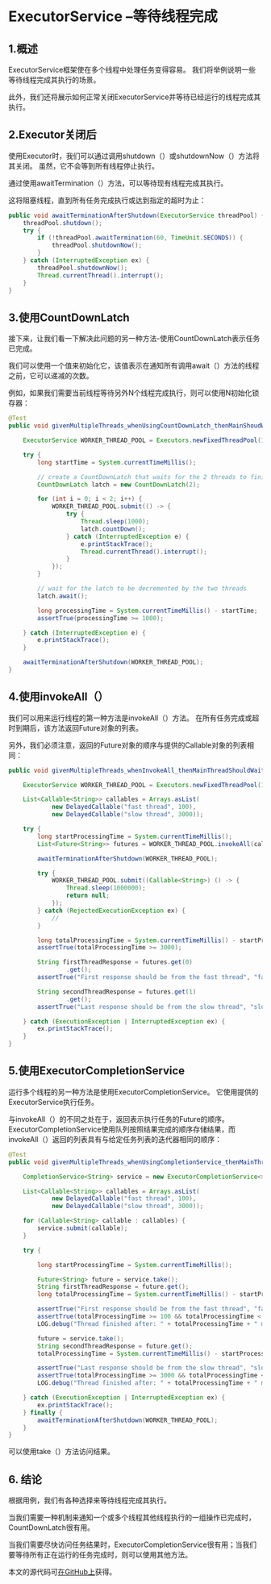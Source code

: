 # ExecutorService –等待线程完成

## 1.概述
ExecutorService框架使在多个线程中处理任务变得容易。 我们将举例说明一些等待线程完成其执行的场景。

此外，我们还将展示如何正常关闭ExecutorService并等待已经运行的线程完成其执行。

## 2.Executor关闭后
使用Executor时，我们可以通过调用shutdown（）或shutdownNow（）方法将其关闭。 虽然，它不会等到所有线程停止执行。

通过使用awaitTermination（）方法，可以等待现有线程完成其执行。

这将阻塞线程，直到所有任务完成执行或达到指定的超时为止：

```java
public void awaitTerminationAfterShutdown(ExecutorService threadPool) {
    threadPool.shutdown();
    try {
        if (!threadPool.awaitTermination(60, TimeUnit.SECONDS)) {
            threadPool.shutdownNow();
        }
    } catch (InterruptedException ex) {
        threadPool.shutdownNow();
        Thread.currentThread().interrupt();
    }
}
```

## 3.使用CountDownLatch
接下来，让我们看一下解决此问题的另一种方法-使用CountDownLatch表示任务已完成。

我们可以使用一个值来初始化它，该值表示在通知所有调用await（）方法的线程之前，它可以递减的次数。

例如，如果我们需要当前线程等待另外N个线程完成执行，则可以使用N初始化锁存器：

```java
@Test
public void givenMultipleThreads_whenUsingCountDownLatch_thenMainShoudWaitForAllToFinish() {

    ExecutorService WORKER_THREAD_POOL = Executors.newFixedThreadPool(10);

    try {
        long startTime = System.currentTimeMillis();

        // create a CountDownLatch that waits for the 2 threads to finish
        CountDownLatch latch = new CountDownLatch(2);

        for (int i = 0; i < 2; i++) {
            WORKER_THREAD_POOL.submit(() -> {
                try {
                    Thread.sleep(1000);
                    latch.countDown();
                } catch (InterruptedException e) {
                    e.printStackTrace();
                    Thread.currentThread().interrupt();
                }
            });
        }

        // wait for the latch to be decremented by the two threads
        latch.await();

        long processingTime = System.currentTimeMillis() - startTime;
        assertTrue(processingTime >= 1000);

    } catch (InterruptedException e) {
        e.printStackTrace();
    }

    awaitTerminationAfterShutdown(WORKER_THREAD_POOL);
}
```

## 4.使用invokeAll（）
我们可以用来运行线程的第一种方法是invokeAll（）方法。 在所有任务完成或超时到期后，该方法返回Future对象的列表。

另外，我们必须注意，返回的Future对象的顺序与提供的Callable对象的列表相同：

```java
public void givenMultipleThreads_whenInvokeAll_thenMainThreadShouldWaitForAllToFinish() {

    ExecutorService WORKER_THREAD_POOL = Executors.newFixedThreadPool(10);

    List<Callable<String>> callables = Arrays.asList(
            new DelayedCallable("fast thread", 100),
            new DelayedCallable("slow thread", 3000));

    try {
        long startProcessingTime = System.currentTimeMillis();
        List<Future<String>> futures = WORKER_THREAD_POOL.invokeAll(callables);

        awaitTerminationAfterShutdown(WORKER_THREAD_POOL);

        try {
            WORKER_THREAD_POOL.submit((Callable<String>) () -> {
                Thread.sleep(1000000);
                return null;
            });
        } catch (RejectedExecutionException ex) {
            //
        }

        long totalProcessingTime = System.currentTimeMillis() - startProcessingTime;
        assertTrue(totalProcessingTime >= 3000);

        String firstThreadResponse = futures.get(0)
                .get();
        assertTrue("First response should be from the fast thread", "fast thread".equals(firstThreadResponse));

        String secondThreadResponse = futures.get(1)
                .get();
        assertTrue("Last response should be from the slow thread", "slow thread".equals(secondThreadResponse));

    } catch (ExecutionException | InterruptedException ex) {
        ex.printStackTrace();
    }
}
```

## 5.使用ExecutorCompletionService
运行多个线程的另一种方法是使用ExecutorCompletionService。 它使用提供的ExecutorService执行任务。

与invokeAll（）的不同之处在于，返回表示执行任务的Future的顺序。 ExecutorCompletionService使用队列按照结果完成的顺序存储结果，而invokeAll（）返回的列表具有与给定任务列表的迭代器相同的顺序：

```java
@Test
public void givenMultipleThreads_whenUsingCompletionService_thenMainThreadShouldWaitForAllToFinish() {

    CompletionService<String> service = new ExecutorCompletionService<>(WORKER_THREAD_POOL);

    List<Callable<String>> callables = Arrays.asList(
            new DelayedCallable("fast thread", 100),
            new DelayedCallable("slow thread", 3000));

    for (Callable<String> callable : callables) {
        service.submit(callable);
    }

    try {

        long startProcessingTime = System.currentTimeMillis();

        Future<String> future = service.take();
        String firstThreadResponse = future.get();
        long totalProcessingTime = System.currentTimeMillis() - startProcessingTime;

        assertTrue("First response should be from the fast thread", "fast thread".equals(firstThreadResponse));
        assertTrue(totalProcessingTime >= 100 && totalProcessingTime < 1000);
        LOG.debug("Thread finished after: " + totalProcessingTime + " milliseconds");

        future = service.take();
        String secondThreadResponse = future.get();
        totalProcessingTime = System.currentTimeMillis() - startProcessingTime;

        assertTrue("Last response should be from the slow thread", "slow thread".equals(secondThreadResponse));
        assertTrue(totalProcessingTime >= 3000 && totalProcessingTime < 4000);
        LOG.debug("Thread finished after: " + totalProcessingTime + " milliseconds");

    } catch (ExecutionException | InterruptedException ex) {
        ex.printStackTrace();
    } finally {
        awaitTerminationAfterShutdown(WORKER_THREAD_POOL);
    }
}
```

可以使用take（）方法访问结果。

## 6. 结论
根据用例，我们有各种选择来等待线程完成其执行。

当我们需要一种机制来通知一个或多个线程其他线程执行的一组操作已完成时，CountDownLatch很有用。

当我们需要尽快访问任务结果时，ExecutorCompletionService很有用；当我们要等待所有正在运行的任务完成时，则可以使用其他方法。

本文的源代码可[在GitHub上](https://github.com/tomlxq/tutorials/tree/master/spring-concurrent-modules/core-java-concurrency-basic)获得。